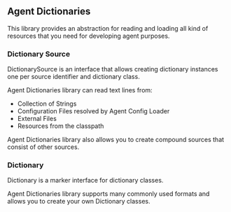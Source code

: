 ## Agent Dictionaries

This library provides an abstraction for reading and loading all kind of resources that you need for developing agent purposes.

### Dictionary Source

DictionarySource is an interface that allows creating dictionary instances one per source identifier and dictionary class.

Agent Dictionaries library can read text lines from:
- Collection of Strings
- Configuration Files resolved by Agent Config Loader
- External Files
- Resources from the classpath

Agent Dictionaries library also allows you to create compound sources that consist of other sources.

### Dictionary

Dictionary is a marker interface for dictionary classes.

Agent Dictionaries library supports many commonly used formats and allows you to create your own Dictionary classes.
